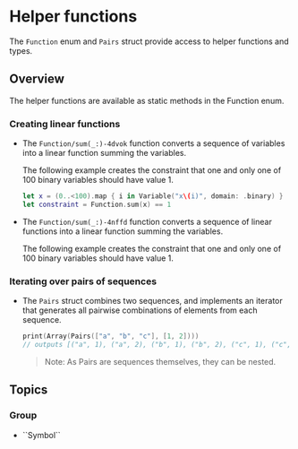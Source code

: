 # Helper functions

The ``Function`` enum and ``Pairs`` struct provide access to helper functions and types.

## Overview

The helper functions are available as static methods in the Function enum.

### Creating linear functions

* The ``Function/sum(_:)-4dvok`` function converts a sequence of variables into a linear function summing the variables.
    
    The following example creates the constraint that one and only one of 100 binary variables should have value 1.

    ```swift
    let x = (0..<100).map { i in Variable("x\(i)", domain: .binary) }
    let constraint = Function.sum(x) == 1
    ```

* The ``Function/sum(_:)-4nffd`` function converts a sequence of linear functions into a linear function summing the variables.
    
    The following example creates the constraint that one and only one of 100 binary variables should have value 1.

### Iterating over pairs of sequences

* The ``Pairs`` struct combines two sequences, and implements an iterator that generates all pairwise combinations of elements from each sequence.

    ```swift
    print(Array(Pairs(["a", "b", "c"], [1, 2])))
    // outputs [("a", 1), ("a", 2), ("b", 1), ("b", 2), ("c", 1), ("c", 2)]
    ```
    
    > Note:  As Pairs are sequences themselves, they can be nested.

## Topics

### <!--@START_MENU_TOKEN@-->Group<!--@END_MENU_TOKEN@-->

- <!--@START_MENU_TOKEN@-->``Symbol``<!--@END_MENU_TOKEN@-->
